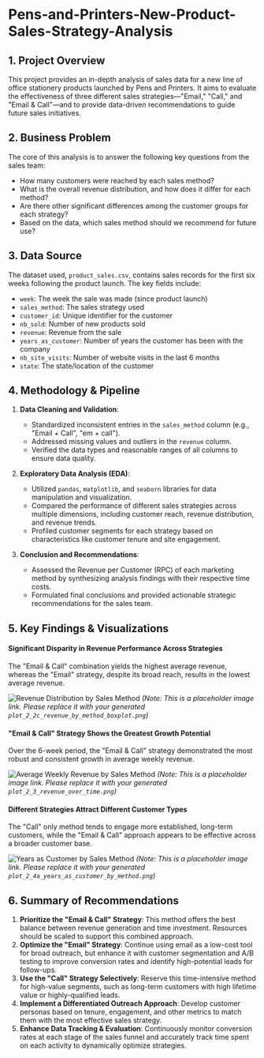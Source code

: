 # Pens-and-Printers-New-Product-Sales-Strategy-Analysis
## 1. Project Overview

This project provides an in-depth analysis of sales data for a new line of office stationery products launched by Pens and Printers. It aims to evaluate the effectiveness of three different sales strategies—"Email," "Call," and "Email & Call"—and to provide data-driven recommendations to guide future sales initiatives.

## 2. Business Problem

The core of this analysis is to answer the following key questions from the sales team:
- How many customers were reached by each sales method?
- What is the overall revenue distribution, and how does it differ for each method?
- Are there other significant differences among the customer groups for each strategy?
- Based on the data, which sales method should we recommend for future use?

## 3. Data Source

The dataset used, `product_sales.csv`, contains sales records for the first six weeks following the product launch. The key fields include:
- `week`: The week the sale was made (since product launch)
- `sales_method`: The sales strategy used
- `customer_id`: Unique identifier for the customer
- `nb_sold`: Number of new products sold
- `revenue`: Revenue from the sale
- `years_as_customer`: Number of years the customer has been with the company
- `nb_site_visits`: Number of website visits in the last 6 months
- `state`: The state/location of the customer

## 4. Methodology & Pipeline

1.  **Data Cleaning and Validation**:
    - Standardized inconsistent entries in the `sales_method` column (e.g., "Email + Call", "em + call").
    - Addressed missing values and outliers in the `revenue` column.
    - Verified the data types and reasonable ranges of all columns to ensure data quality.

2.  **Exploratory Data Analysis (EDA)**:
    - Utilized `pandas`, `matplotlib`, and `seaborn` libraries for data manipulation and visualization.
    - Compared the performance of different sales strategies across multiple dimensions, including customer reach, revenue distribution, and revenue trends.
    - Profiled customer segments for each strategy based on characteristics like customer tenure and site engagement.

3.  **Conclusion and Recommendations**:
    - Assessed the Revenue per Customer (RPC) of each marketing method by synthesizing analysis findings with their respective time costs.
    - Formulated final conclusions and provided actionable strategic recommendations for the sales team.

## 5. Key Findings & Visualizations

#### Significant Disparity in Revenue Performance Across Strategies
The "Email & Call" combination yields the highest average revenue, whereas the "Email" strategy, despite its broad reach, results in the lowest average revenue.

![Revenue Distribution by Sales Method](https://i.imgur.com/example-revenue-boxplot.png)
*(Note: This is a placeholder image link. Please replace it with your generated `plot_2_2c_revenue_by_method_boxplot.png`)*

#### "Email & Call" Strategy Shows the Greatest Growth Potential
Over the 6-week period, the "Email & Call" strategy demonstrated the most robust and consistent growth in average weekly revenue.

![Average Weekly Revenue by Sales Method](https://i.imgur.com/example-revenue-timeline.png)
*(Note: This is a placeholder image link. Please replace it with your generated `plot_2_3_revenue_over_time.png`)*

#### Different Strategies Attract Different Customer Types
The "Call" only method tends to engage more established, long-term customers, while the "Email & Call" approach appears to be effective across a broader customer base.

![Years as Customer by Sales Method](https://i.imgur.com/example-customer-years.png)
*(Note: This is a placeholder image link. Please replace it with your generated `plot_2_4a_years_as_customer_by_method.png`)*

## 6. Summary of Recommendations

1.  **Prioritize the "Email & Call" Strategy**: This method offers the best balance between revenue generation and time investment. Resources should be scaled to support this combined approach.
2.  **Optimize the "Email" Strategy**: Continue using email as a low-cost tool for broad outreach, but enhance it with customer segmentation and A/B testing to improve conversion rates and identify high-potential leads for follow-ups.
3.  **Use the "Call" Strategy Selectively**: Reserve this time-intensive method for high-value segments, such as long-term customers with high lifetime value or highly-qualified leads.
4.  **Implement a Differentiated Outreach Approach**: Develop customer personas based on tenure, engagement, and other metrics to match them with the most effective sales strategy.
5.  **Enhance Data Tracking & Evaluation**: Continuously monitor conversion rates at each stage of the sales funnel and accurately track time spent on each activity to dynamically optimize strategies.
